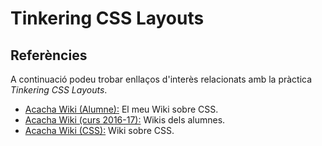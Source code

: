 # Tinkering CSS Layouts

## Referències

A continuació podeu trobar enllaços d'interès relacionats amb la pràctica *Tinkering CSS Layouts*.

 * [Acacha Wiki (Alumne):](http://acacha.org/mediawiki/Usuari:Rogerforne/CSS) El meu Wiki sobre CSS.
 * [Acacha Wiki (curs 2016-17):](http://acacha.org/mediawiki/2DAM_2016-17/CSS#.WMaGyzvhCUk) Wikis dels alumnes.
 * [Acacha Wiki (CSS):](http://acacha.org/mediawiki/CSS#.WMaGyTvhCUk) Wiki sobre CSS.

